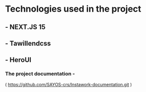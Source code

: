 # Technologies used in the project
## - NEXT.JS 15
## - Tawillendcss
## - HeroUI

### The project documentation -
( https://github.com/SAYOS-crs/Instawork-documentation.git )
